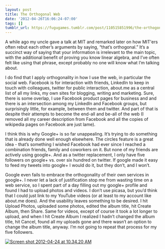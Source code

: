 ```yaml
---
layout: post
title: The Orthogonal Web
date: '2012-04-26T16:06:24-07:00'
tags: []
tumblr_url: https://fugugames.tumblr.com/post/110515851996/the-orthogonal-web
---
```

A while ago my uncle gave a talk at MIT and remarked later on how MIT'ers often rebut each other’s arguments by saying, “that’s orthogonal.” It’s a succinct way of saying that your information is irrelevant to the main topic, with the additional benefit of proving you know linear algebra, and I’ve often felt like using that phrase, except probably no one will know what I’m talking about.

I do find that I apply orthogonality in how I use the web, in particular the social web. Facebook is for interaction with friends, LinkedIn to keep in touch with colleagues, twitter for public interaction, about.me as a central list of all my links, my own sites for blogging, writing and marketing. Sure, there is some overlap, I use Facebook product pages for business and and there is an intersection among my LinkedIn and Facebook groups, but surprisingly little, for example, between them and twitter. And part of that is despite their attempts to become the end-all and be-all of the web (I removed all my career description from Facebook and all the copies of wikipedia pages on Facebook are just lame).

I think this is why Google+ is so far unappealing. It’s trying to do something that is already done well enough elsewhere. The circles feature is a great idea - that’s something I wished Facebook had ever since I reached a combination friends, family and coworkers on it. But none of my friends are actively using google+. And as a twitter replacement, I only have five followers on google+ vs. over six hundred on twitter. If google made it easy to feed my tweets into google+ I would do it, but they don’t, and I won’t.

Google even fails to embrace the orthogonality of their own services in google+. I never let a lack of justification stop me from wasting time on a web service, so I spent part of a day filling out my google+ profile and found I had to upload photos and videos. I don’t use picasa, but you’d think that I could just link to my YouTube videos (or at least to my account like about.me does). And the usability leaves something to be desired. I hit Upload Photos, uploaded some photos, edited the album title, hit Create Album, then Share. Same for videos, except of course it took a lot longer to upload, and when I hit Create Album I realized I hadn’t changed the album title, hit Cancel, found all my uploads gone and there wasn’t an option to change the album title, anyway. I’m not going to repeat that process for my five followers.

[![](http://itshardtofondlepenguins.com/wp-content/uploads/2012/04/Screen-shot-2012-04-24-at-10.34.20-AM.png "Screen shot 2012-04-24 at 10.34.20 AM")](http://itshardtofondlepenguins.com/wp-content/uploads/2012/04/Screen-shot-2012-04-24-at-10.34.20-AM.png)

